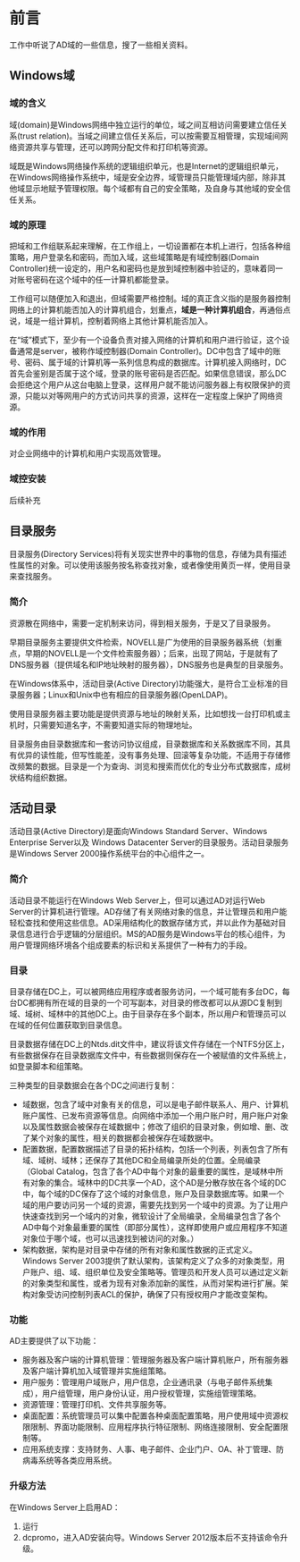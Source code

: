 # 前言 #

工作中听说了AD域的一些信息，搜了一些相关资料。

## Windows域 ##

### 域的含义 ###

域(domain)是Windows网络中独立运行的单位，域之间互相访问需要建立信任关系(trust relation)。当域之间建立信任关系后，可以按需要互相管理，实现域间网络资源共享与管理，还可以跨网分配文件和打印机等资源。

域既是Windows网络操作系统的逻辑组织单元，也是Internet的逻辑组织单元，在Windows网络操作系统中，域是安全边界，域管理员只能管理域内部，除非其他域显示地赋予管理权限。每个域都有自己的安全策略，及自身与其他域的安全信任关系。

### 域的原理 ###

把域和工作组联系起来理解，在工作组上，一切设置都在本机上进行，包括各种组策略，用户登录名和密码，而加入域，这些域策略是有域控制器(Domain Controller)统一设定的，用户名和密码也是放到域控制器中验证的，意味着同一对账号密码在这个域中的任一计算机都能登录。

工作组可以随便加入和退出，但域需要严格控制。域的真正含义指的是服务器控制网络上的计算机能否加入的计算机组合，划重点，**域是一种计算机组合**，再通俗点说，域是一组计算机，控制着网络上其他计算机能否加入。

在“域”模式下，至少有一个设备负责对接入网络的计算机和用户进行验证，这个设备通常是server，被称作域控制器(Domain Controller)。DC中包含了域中的账号、密码、属于域的计算机等一系列信息构成的数据库。计算机接入网络时，DC首先会鉴别是否属于这个域，登录的账号密码是否匹配。如果信息错误，那么DC会拒绝这个用户从这台电脑上登录，这样用户就不能访问服务器上有权限保护的资源，只能以对等网用户的方式访问共享的资源，这样在一定程度上保护了网络资源。

### 域的作用 ###

对企业网络中的计算机和用户实现高效管理。

### 域控安装 ###

后续补充

## 目录服务 ##

目录服务(Directory Services)将有关现实世界中的事物的信息，存储为具有描述性属性的对象。可以使用该服务按名称查找对象，或者像使用黄页一样，使用目录来查找服务。

### 简介 ###

资源散在网络中，需要一定机制来访问，得到相关服务，于是又了目录服务。

早期目录服务主要提供文件检索，NOVELL是广为使用的目录服务器系统（划重点，早期的NOVELL是一个文件检索服务器）；后来，出现了网站，于是就有了DNS服务器（提供域名和IP地址映射的服务器），DNS服务也是典型的目录服务。

在Windows体系中，活动目录(Active Directory)功能强大，是符合工业标准的目录服务器；Linux和Unix中也有相应的目录服务器(OpenLDAP)。

使用目录服务器主要功能是提供资源与地址的映射关系，比如想找一台打印机或主机时，只需要知道名字，不需要知道实际的物理地址。

目录服务由目录数据库和一套访问协议组成，目录数据库和关系数据库不同，其具有优异的读性能，但写性能差，没有事务处理、回滚等复杂功能，不适用于存储修改频繁的数据。目录是一个为查询、浏览和搜索而优化的专业分布式数据库，成树状结构组织数据。

## 活动目录 ##

活动目录(Active Directory)是面向Windows Standard Server、Windows Enterprise Server以及 Windows Datacenter Server的目录服务。活动目录服务是Windows Server 2000操作系统平台的中心组件之一。

### 简介 ###

活动目录不能运行在Windows Web Server上，但可以通过AD对运行Web Server的计算机进行管理。AD存储了有关网络对象的信息，并让管理员和用户能轻松查找和使用这些信息。AD采用结构化的数据存储方式，并以此作为基础对目录信息进行合乎逻辑的分层组织。MS的AD服务是Windows平台的核心组件，为用户管理网络环境各个组成要素的标识和关系提供了一种有力的手段。

### 目录 ###

目录存储在DC上，可以被网络应用程序或者服务访问，一个域可能有多台DC，每台DC都拥有所在域的目录的一个可写副本，对目录的修改都可以从源DC复制到域、域树、域林中的其他DC上。由于目录存在多个副本，所以用户和管理员可以在域的任何位置获取到目录信息。

目录数据存储在DC上的Ntds.dit文件中，建议将该文件存储在一个NTFS分区上，有些数据保存在目录数据库文件中，有些数据则保存在一个被赋值的文件系统上，如登录脚本和组策略。

三种类型的目录数据会在各个DC之间进行复制：

- 域数据，包含了域中对象有关的信息，可以是电子邮件联系人、用户、计算机账户属性、已发布资源等信息。向网络中添加一个用户账户时，用户账户对象以及属性数据会被保存在域数据中；修改了组织的目录对象，例如增、删、改了某个对象的属性，相关的数据都会被保存在域数据中。
- 配置数据，配置数据描述了目录的拓扑结构，包括一个列表，列表包含了所有域、域树、域林；还保存了其他DC和全局编录所处的位置。全局编录（Global Catalog，包含了各个AD中每个对象的最重要的属性，是域林中所有对象的集合。域林中的DC共享一个AD，这个AD是分散存放在各个域的DC中，每个域的DC保存了这个域的对象信息，账户及目录数据库等。如果一个域的用户要访问另一个域的资源，需要先找到另一个域中的资源。为了让用户快速查找到另一个域内的对象，微软设计了全局编录，全局编录包含了各个AD中每个对象最重要的属性（即部分属性），这样即使用户或应用程序不知道对象位于哪个域，也可以迅速找到被访问的对象。）
- 架构数据，架构是对目录中存储的所有对象和属性数据的正式定义。Windows Server 2003提供了默认架构，该架构定义了众多的对象类型，用户账户、组、域、组织单位及安全策略等。管理员和开发人员可以通过定义新的对象类型和属性，或者为现有对象添加新的属性，从而对架构进行扩展。架构对象受访问控制列表ACL的保护，确保了只有授权用户才能改变架构。

### 功能 ###

AD主要提供了以下功能：

- 服务器及客户端的计算机管理：管理服务器及客户端计算机账户，所有服务器及客户端计算机加入域管理并实施组策略。
- 用户服务：管理用户域账户，用户信息，企业通讯录（与电子邮件系统集成），用户组管理，用户身份认证，用户授权管理，实施组管理策略。
- 资源管理：管理打印机、文件共享服务等。
- 桌面配置：系统管理员可以集中配置各种桌面配置策略，用户使用域中资源权限限制、界面功能限制、应用程序执行特征限制、网络连接限制、安全配置限制等。
- 应用系统支撑：支持财务、人事、电子邮件、企业门户、OA、补丁管理、防病毒系统等各类应用系统。

### 升级方法 ###

在Windows Server上启用AD：

1. 运行
2. dcpromo，进入AD安装向导。Windows Server 2012版本后不支持该命令升级。

